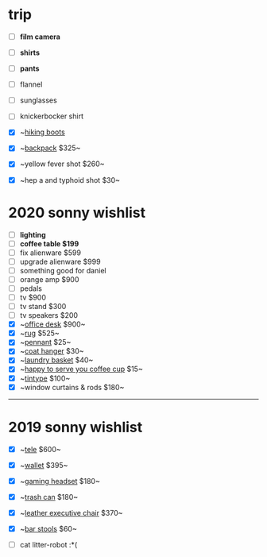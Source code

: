 # trip 

- [ ] **film camera**
- [ ] **shirts**
- [ ] **pants**
- [ ] flannel
- [ ] sunglasses
- [ ] knickerbocker shirt

- [x] ~[hiking boots](asdf)
- [x] ~[backpack](https://www.bradleymountain.com/collections/bags/products/the-biographer-charcoal) $325~
- [x] ~yellow fever shot $260~
- [x] ~hep a and typhoid shot $30~

# 2020 sonny wishlist

- [ ] **lighting**
- [ ] **coffee table $199**
- [ ] fix alienware $599
- [ ] upgrade alienware $999
- [ ] something good for daniel
- [ ] orange amp $900
- [ ] pedals
- [ ] tv $900
- [ ] tv stand $300
- [ ] tv speakers $200
- [x] ~[office desk](https://www.poppin.com/Series-A-Executive-Desk%2C-Natural-Oak%2C-72%22%2C-White-Legs-103999+%3A+105510.html) $900~
- [x] ~[rug](https://aelfie.com/products/kiki-shag-5x8?variant=15817523036263) $525~
- [x] ~[pennant](https://www.upstatestock.com/collections/decor/products/oxford-pennant-not-all-who-wanter-are-lost) $25~
- [x] ~[coat hanger](https://www.etsy.com/listing/697906830/craftarea-wooden-natural-edge-vintage) $30~
- [x] ~[laundry basket](https://www.amazon.com/gp/product/B07GZRP348) $40~
- [x] ~[happy to serve you coffee cup](https://www.upstatestock.com/products/happy-to-serve-you-10oz) $15~
- [x] ~[tintype](https://borucki.com/tintype/greenpointers) $100~
- [x] ~window curtains & rods $180~

---

# 2019 sonny wishlist

- [x] ~[tele](https://www.guitarcenter.com/Fender/Special-Edition-HH-Maple-Fingerboard-Standard-Telecaster-Sea-Foam-Pearl-1500000011253.gc?pfm=item_page.rrt1|PopularProductsInCategory#productDetail) $600~
- [x] ~[wallet](https://www.prada.com/us/en/men/accessories/wallets/products.saffiano_leather_wallet.2MO233_053_F0002.html) $395~
- [x] ~[gaming headset](https://steelseries.com/gaming-headsets/arctis-pro) $180~
- [x] ~[trash can](https://www.bedbathandbeyond.com/store/product/simplehuman-reg-55-liter-rectangular-step-trash-can-with-liner-pocket/3267260?categoryId=14368) $180~
- [x] ~[leather executive chair](https://www.staples.com/La-Z-Boy-Winston-Leather-Executive-Office-Chair-Fixed-Arms-Brown-44763/product_1200191?cid=PS:GooglePLAs:1200191&ci_src=17588969&ci_sku=1200191&KPID=1200191&gclid=Cj0KCQjwitPnBRCQARIsAA5n84mUs2W06Lc929BdX1gOYsLOOUdbAPg2RAHakKeF12AKmiBVfypQHMEaApw4EALw_wcB) $370~
- [x] ~[bar stools](https://www.amazon.com/dp/B001FB5K94/ref=cm_sw_em_r_mt_dp_U_0lNlDbSD5849J) $60~
- [ ] cat litter-robot :*(

